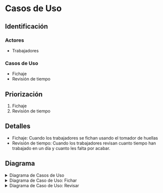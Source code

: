 # Casos de Uso

## Identificación

### Actores
- Trabajadores

### Casos de Uso
- Fichaje 
- Revisión de tiempo

## Priorización
1. Fichaje
2. Revisión de tiempo

## Detalles
- Fichaje: Cuando los trabajadores se fichan usando el tomador de huellas
- Revisión de tiempo: Cuando los trabajadores revisan cuanto tiempo han trabajado en un día y cuanto les falta por acabar.

## Diagrama 

<details>
<summary>Diagrama de Casos de Uso</summary>

![](../../imagenes/casosDeUso/diagramaCasosDeUso.svg)
- [Codigo PUML](../../modelosUML/casosDeUso/casosDeUso.puml)
</details>

<details>
<summary>Diagrama de Caso de Uso: Fichar</summary>

![](../../imagenes/casosDeUso/CDU-Fichar.svg)
- [Codigo PUML](../../modelosUML/casosDeUso/CDU.Fichar.puml)
</details>

<details>
<summary>Diagrama de Caso de Uso: Revisar</summary>

![](../../imagenes/casosDeUso/CDU-Revisar.svg)
- [Codigo PUML](../../modelosUML/casosDeUso/CDU.Fichar.puml)
</details>
